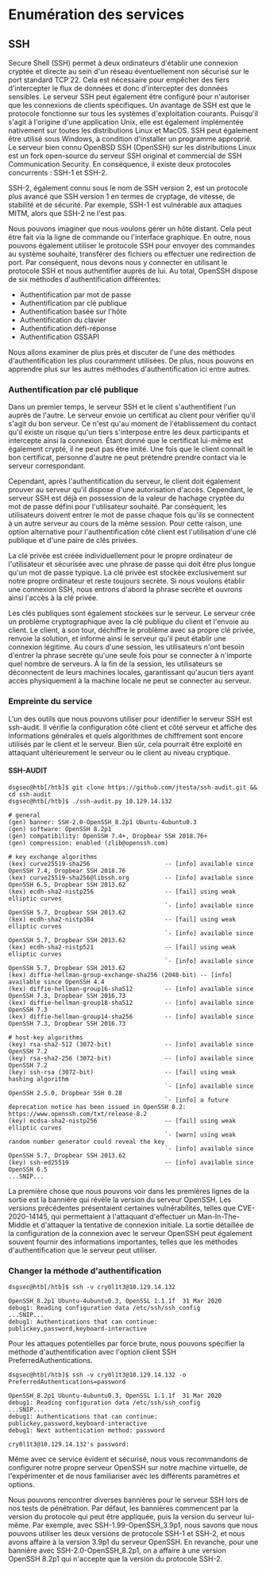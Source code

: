 # Enumération des services

## SSH

Secure Shell (SSH) permet à deux ordinateurs d'établir une connexion cryptée et directe au sein d'un réseau éventuellement non sécurisé sur le port standard TCP 22. Cela est nécessaire pour empêcher des tiers d'intercepter le flux de données et donc d'intercepter des données sensibles. Le serveur SSH peut également être configuré pour n'autoriser que les connexions de clients spécifiques. Un avantage de SSH est que le protocole fonctionne sur tous les systèmes d'exploitation courants. Puisqu'il s'agit à l'origine d'une application Unix, elle est également implémentée nativement sur toutes les distributions Linux et MacOS. SSH peut également être utilisé sous Windows, à condition d'installer un programme approprié. Le serveur bien connu OpenBSD SSH (OpenSSH) sur les distributions Linux est un fork open-source du serveur SSH original et commercial de SSH Communication Security. En conséquence, il existe deux protocoles concurrents : SSH-1 et SSH-2.

SSH-2, également connu sous le nom de SSH version 2, est un protocole plus avancé que SSH version 1 en termes de cryptage, de vitesse, de stabilité et de sécurité. Par exemple, SSH-1 est vulnérable aux attaques MITM, alors que SSH-2 ne l'est pas.

Nous pouvons imaginer que nous voulons gérer un hôte distant. Cela peut être fait via la ligne de commande ou l'interface graphique. En outre, nous pouvons également utiliser le protocole SSH pour envoyer des commandes au système souhaité, transférer des fichiers ou effectuer une redirection de port. Par conséquent, nous devons nous y connecter en utilisant le protocole SSH et nous authentifier auprès de lui. Au total, OpenSSH dispose de six méthodes d'authentification différentes:

+ Authentification par mot de passe
+ Authentification par clé publique
+ Authentification basée sur l'hôte
+ Authentification du clavier
+ Authentification défi-réponse
+ Authentification GSSAPI

Nous allons examiner de plus près et discuter de l'une des méthodes d'authentification les plus couramment utilisées. De plus, nous pouvons en apprendre plus sur les autres méthodes d'authentification ici entre autres.

### Authentification par clé publique
Dans un premier temps, le serveur SSH et le client s'authentifient l'un auprès de l'autre. Le serveur envoie un certificat au client pour vérifier qu'il s'agit du bon serveur. Ce n'est qu'au moment de l'établissement du contact qu'il existe un risque qu'un tiers s'interpose entre les deux participants et intercepte ainsi la connexion. Étant donné que le certificat lui-même est également crypté, il ne peut pas être imité. Une fois que le client connaît le bon certificat, personne d'autre ne peut prétendre prendre contact via le serveur correspondant.

Cependant, après l'authentification du serveur, le client doit également prouver au serveur qu'il dispose d'une autorisation d'accès. Cependant, le serveur SSH est déjà en possession de la valeur de hachage cryptée du mot de passe défini pour l'utilisateur souhaité. Par conséquent, les utilisateurs doivent entrer le mot de passe chaque fois qu'ils se connectent à un autre serveur au cours de la même session. Pour cette raison, une option alternative pour l'authentification côté client est l'utilisation d'une clé publique et d'une paire de clés privées.

La clé privée est créée individuellement pour le propre ordinateur de l'utilisateur et sécurisée avec une phrase de passe qui doit être plus longue qu'un mot de passe typique. La clé privée est stockée exclusivement sur notre propre ordinateur et reste toujours secrète. Si nous voulons établir une connexion SSH, nous entrons d'abord la phrase secrète et ouvrons ainsi l'accès à la clé privée.

Les clés publiques sont également stockées sur le serveur. Le serveur crée un problème cryptographique avec la clé publique du client et l'envoie au client. Le client, à son tour, déchiffre le problème avec sa propre clé privée, renvoie la solution, et informe ainsi le serveur qu'il peut établir une connexion légitime. Au cours d'une session, les utilisateurs n'ont besoin d'entrer la phrase secrète qu'une seule fois pour se connecter à n'importe quel nombre de serveurs. À la fin de la session, les utilisateurs se déconnectent de leurs machines locales, garantissant qu'aucun tiers ayant accès physiquement à la machine locale ne peut se connecter au serveur.

### Empreinte du service
L'un des outils que nous pouvons utiliser pour identifier le serveur SSH est ssh-audit. Il vérifie la configuration côté client et côté serveur et affiche des informations générales et quels algorithmes de chiffrement sont encore utilisés par le client et le serveur. Bien sûr, cela pourrait être exploité en attaquant ultérieurement le serveur ou le client au niveau cryptique.

#### SSH-AUDIT
```
dsgsec@htb[/htb]$ git clone https://github.com/jtesta/ssh-audit.git && cd ssh-audit
dsgsec@htb[/htb]$ ./ssh-audit.py 10.129.14.132

# general
(gen) banner: SSH-2.0-OpenSSH_8.2p1 Ubuntu-4ubuntu0.3
(gen) software: OpenSSH 8.2p1
(gen) compatibility: OpenSSH 7.4+, Dropbear SSH 2018.76+
(gen) compression: enabled (zlib@openssh.com)                                   

# key exchange algorithms
(kex) curve25519-sha256                     -- [info] available since OpenSSH 7.4, Dropbear SSH 2018.76                            
(kex) curve25519-sha256@libssh.org          -- [info] available since OpenSSH 6.5, Dropbear SSH 2013.62
(kex) ecdh-sha2-nistp256                    -- [fail] using weak elliptic curves
                                            `- [info] available since OpenSSH 5.7, Dropbear SSH 2013.62
(kex) ecdh-sha2-nistp384                    -- [fail] using weak elliptic curves
                                            `- [info] available since OpenSSH 5.7, Dropbear SSH 2013.62
(kex) ecdh-sha2-nistp521                    -- [fail] using weak elliptic curves
                                            `- [info] available since OpenSSH 5.7, Dropbear SSH 2013.62
(kex) diffie-hellman-group-exchange-sha256 (2048-bit) -- [info] available since OpenSSH 4.4
(kex) diffie-hellman-group16-sha512         -- [info] available since OpenSSH 7.3, Dropbear SSH 2016.73
(kex) diffie-hellman-group18-sha512         -- [info] available since OpenSSH 7.3
(kex) diffie-hellman-group14-sha256         -- [info] available since OpenSSH 7.3, Dropbear SSH 2016.73

# host-key algorithms
(key) rsa-sha2-512 (3072-bit)               -- [info] available since OpenSSH 7.2
(key) rsa-sha2-256 (3072-bit)               -- [info] available since OpenSSH 7.2
(key) ssh-rsa (3072-bit)                    -- [fail] using weak hashing algorithm
                                            `- [info] available since OpenSSH 2.5.0, Dropbear SSH 0.28
                                            `- [info] a future deprecation notice has been issued in OpenSSH 8.2: https://www.openssh.com/txt/release-8.2
(key) ecdsa-sha2-nistp256                   -- [fail] using weak elliptic curves
                                            `- [warn] using weak random number generator could reveal the key
                                            `- [info] available since OpenSSH 5.7, Dropbear SSH 2013.62
(key) ssh-ed25519                           -- [info] available since OpenSSH 6.5
...SNIP...
```
La première chose que nous pouvons voir dans les premières lignes de la sortie est la bannière qui révèle la version du serveur OpenSSH. Les versions précédentes présentaient certaines vulnérabilités, telles que CVE-2020-14145, qui permettaient à l'attaquant d'effectuer un Man-In-The-Middle et d'attaquer la tentative de connexion initiale. La sortie détaillée de la configuration de la connexion avec le serveur OpenSSH peut également souvent fournir des informations importantes, telles que les méthodes d'authentification que le serveur peut utiliser.

### Changer la méthode d'authentification
```
dsgsec@htb[/htb]$ ssh -v cry0l1t3@10.129.14.132

OpenSSH_8.2p1 Ubuntu-4ubuntu0.3, OpenSSL 1.1.1f  31 Mar 2020
debug1: Reading configuration data /etc/ssh/ssh_config 
...SNIP...
debug1: Authentications that can continue: publickey,password,keyboard-interactive
```

Pour les attaques potentielles par force brute, nous pouvons spécifier la méthode d'authentification avec l'option client SSH PreferredAuthentications.

```
dsgsec@htb[/htb]$ ssh -v cry0l1t3@10.129.14.132 -o PreferredAuthentications=password

OpenSSH_8.2p1 Ubuntu-4ubuntu0.3, OpenSSL 1.1.1f  31 Mar 2020
debug1: Reading configuration data /etc/ssh/ssh_config
...SNIP...
debug1: Authentications that can continue: publickey,password,keyboard-interactive
debug1: Next authentication method: password

cry0l1t3@10.129.14.132's password:
```

Même avec ce service évident et sécurisé, nous vous recommandons de configurer notre propre serveur OpenSSH sur notre machine virtuelle, de l'expérimenter et de nous familiariser avec les différents paramètres et options.

Nous pouvons rencontrer diverses bannières pour le serveur SSH lors de nos tests de pénétration. Par défaut, les bannières commencent par la version du protocole qui peut être appliquée, puis la version du serveur lui-même. Par exemple, avec SSH-1.99-OpenSSH_3.9p1, nous savons que nous pouvons utiliser les deux versions de protocole SSH-1 et SSH-2, et nous avons affaire à la version 3.9p1 du serveur OpenSSH. En revanche, pour une bannière avec SSH-2.0-OpenSSH_8.2p1, on a affaire à une version OpenSSH 8.2p1 qui n'accepte que la version du protocole SSH-2.
